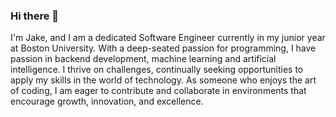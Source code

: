 ### Hi there 👋

I'm Jake, and I am a dedicated Software Engineer currently in my junior year at Boston University. With a deep-seated passion for programming, I have passion in backend development, machine learning and artificial intelligence. I thrive on challenges, continually seeking opportunities to apply my skills in the world of technology. As someone who enjoys the art of coding, I am eager to contribute and collaborate in environments that encourage growth, innovation, and excellence.

